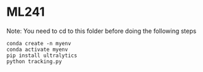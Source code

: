 # ML241
Note: You need to cd to this folder before doing the following steps
```
conda create -n myenv
conda activate myenv
pip install ultralytics
python tracking.py
```